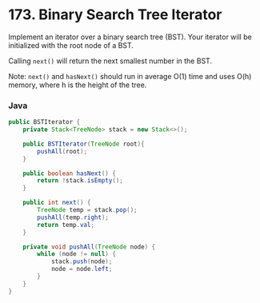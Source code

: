 # 173. Binary Search Tree Iterator
Implement an iterator over a binary search tree (BST). Your iterator will be initialized with the root node of a BST.

Calling `next()` will return the next smallest number in the BST.

Note: `next()` and `hasNext()` should run in average O(1) time and uses O(h) memory, where h is the height of the tree.

### Java

```java
public BSTIterator {
    private Stack<TreeNode> stack = new Stack<>();

    public BSTIterator(TreeNode root){
        pushAll(root);
    }

    public boolean hasNext() {
        return !stack.isEmpty();
    }

    public int next() {
        TreeNode temp = stack.pop();
        pushAll(temp.right);
        return temp.val;
    }

    private void pushAll(TreeNode node) {
        while (node != null) {
            stack.push(node);
            node = node.left;
        }
    }
}
```
